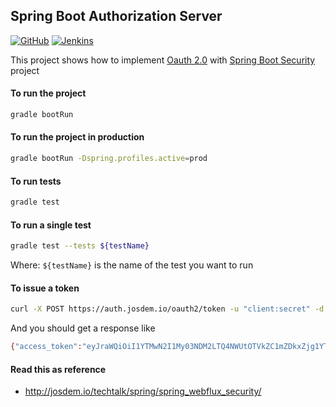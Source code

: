 Spring Boot Authorization Server
----------------------------

[![GitHub](https://github.com/josdem/spring-boot-authorization-server/actions/workflows/main.yml/badge.svg)](https://github.com/josdem/spring-boot-authorization-server/actions)
[![Jenkins](https://ci.josdem.io/job/spring-boot-authorization-server/badge/icon)](https://ci.josdem.io/job/spring-boot-authorization-server/)

This project shows how to implement [Oauth 2.0](https://oauth.net/2/) with [Spring Boot Security](https://docs.spring.io/spring-security/reference/index.html) project

#### To run the project
```bash
gradle bootRun
```

#### To run the project in production
```bash
gradle bootRun -Dspring.profiles.active=prod
```

#### To run tests
```bash
gradle test
```

#### To run a single test
```bash
gradle test --tests ${testName}
```

Where: `${testName}` is the name of the test you want to run

#### To issue a token
```bash
curl -X POST https://auth.josdem.io/oauth2/token -u "client:secret" -d "grant_type=client_credentials" -d "scope=write"
```

And you should get a response like

```bash
{"access_token":"eyJraWQiOiI1YTMwN2I1My03NDM2LTQ4NWUtOTVkZC1mZDkxZjg1YTZmNDkiLCJhbGciOiJSUzI1NiJ9.eyJzdWIiOiJjbGllbnQiLCJhdWQiOiJjbGllbnQiLCJuYmYiOjE2OTM2MDA1MDUsInNjb3BlIjpbIndyaXRlIl0sImlzcyI6Imh0dHA6Ly9sb2NhbGhvc3Q6OTAwMC8iLCJleHAiOjE2OTM2MDA4MDUsImlhdCI6MTY5MzYwMDUwNX0.UsEfCzgaFaix2vxcw4sqobs2ChkvCI-DP1vP7t9uHQXEEhgyhOm6gWEci6PdZa0yoqUW6Yg25YZ03m5rzcolL6CADWSP2tJ4WvPNU4wvRosNTKU94j3Scbbp1M8SBpFQsOdxApMN7W11EULeafIBad_XiuQvrEJHbxowdyDimVSPZQwlh1mamszuU3hVBnhJF_0YceBDtttSfkIvreqq6d7BuPVCJWOjdHwXTGRpi5V8AUqzoJIiAR8-3Z4SrxKJUah5GOgOm4OqZyTO31paE50wphKPq9VT0_cWRM36B7cve6_hXG5qhEaYLu3G-vzk-mBQgECkk-YqEEy_dCmi5Q","scope":"write","token_type":"Bearer","expires_in":299}
```

#### Read this as reference

* http://josdem.io/techtalk/spring/spring_webflux_security/

